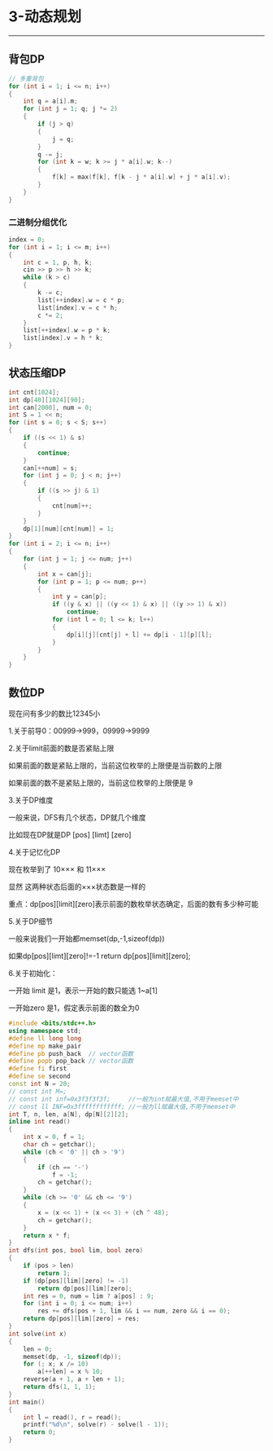 # 3-动态规划

---

## 背包DP

```cpp
// 多重背包
for (int i = 1; i <= n; i++)
{
    int q = a[i].m;
    for (int j = 1; q; j *= 2)
    {
        if (j > q)
        {
            j = q;
        }
        q -= j;
        for (int k = w; k >= j * a[i].w; k--)
        {
            f[k] = max(f[k], f[k - j * a[i].w] + j * a[i].v);
        }
    }
}
```
### 二进制分组优化

```cpp
index = 0;
for (int i = 1; i <= m; i++)
{
    int c = 1, p, h, k;
    cin >> p >> h >> k;
    while (k > c)
    {
        k -= c;
        list[++index].w = c * p;
        list[index].v = c * h;
        c *= 2;
    }
    list[++index].w = p * k;
    list[index].v = h * k;
}
```

## 状态压缩DP

```cpp
int cnt[1024];
int dp[40][1024][90];
int can[2000], num = 0;
int S = 1 << n;
for (int s = 0; s < S; s++)
{
    if ((s << 1) & s)
    {
        continue;
    }
    can[++num] = s;
    for (int j = 0; j < n; j++)
    {
        if ((s >> j) & 1)
        {
            cnt[num]++;
        }
    }
    dp[1][num][cnt[num]] = 1;
}
for (int i = 2; i <= n; i++)
{
    for (int j = 1; j <= num; j++)
    {
        int x = can[j];
        for (int p = 1; p <= num; p++)
        {
            int y = can[p];
            if ((y & x) || ((y << 1) & x) || ((y >> 1) & x))
                continue;
            for (int l = 0; l <= k; l++)
            {
                dp[i][j][cnt[j] + l] += dp[i - 1][p][l];
            }
        }
    }
}
```

## 数位DP

现在问有多少的数比12345小

1.关于前导0：00999→999，09999→9999

2.关于limit前面的数是否紧贴上限

如果前面的数是紧贴上限的，当前这位枚举的上限便是当前数的上限

如果前面的数不是紧贴上限的，当前这位枚举的上限便是 9

3.关于DP维度

一般来说，DFS有几个状态，DP就几个维度　　

比如现在DP就是DP [pos] [limt] [zero] 

4.关于记忆化DP

现在枚举到了 10××× 和 11×××

显然 这两种状态后面的×××状态数是一样的

重点：dp[pos][limit][zero]表示前面的数枚举状态确定，后面的数有多少种可能

5.关于DP细节

一般来说我们一开始都memset(dp,-1,sizeof(dp))

如果dp[pos][limt][zero]!=-1 return dp[pos][limit][zero];

6.关于初始化：

一开始 limit 是1，表示一开始的数只能选 1~a[1]

一开始zero 是1，假定表示前面的数全为0

```cpp
#include <bits/stdc++.h>
using namespace std;
#define ll long long
#define mp make_pair
#define pb push_back  // vector函数
#define popb pop_back // vector函数
#define fi first
#define se second
const int N = 20;
// const int M=;
// const int inf=0x3f3f3f3f;     //一般为int赋最大值,不用于memset中
// const ll INF=0x3ffffffffffff; //一般为ll赋最大值,不用于memset中
int T, n, len, a[N], dp[N][2][2];
inline int read()
{
    int x = 0, f = 1;
    char ch = getchar();
    while (ch < '0' || ch > '9')
    {
        if (ch == '-')
            f = -1;
        ch = getchar();
    }
    while (ch >= '0' && ch <= '9')
    {
        x = (x << 1) + (x << 3) + (ch ^ 48);
        ch = getchar();
    }
    return x * f;
}
int dfs(int pos, bool lim, bool zero)
{
    if (pos > len)
        return 1;
    if (dp[pos][lim][zero] != -1)
        return dp[pos][lim][zero];
    int res = 0, num = lim ? a[pos] : 9;
    for (int i = 0; i <= num; i++)
        res += dfs(pos + 1, lim && i == num, zero && i == 0);
    return dp[pos][lim][zero] = res;
}
int solve(int x)
{
    len = 0;
    memset(dp, -1, sizeof(dp));
    for (; x; x /= 10)
        a[++len] = x % 10;
    reverse(a + 1, a + len + 1);
    return dfs(1, 1, 1);
}
int main()
{
    int l = read(), r = read();
    printf("%d\n", solve(r) - solve(l - 1));
    return 0;
}
```

